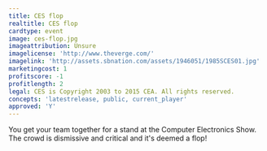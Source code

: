```yaml
---
title: CES flop
realtitle: CES flop
cardtype: event
image: ces-flop.jpg
imageattribution: Unsure
imagelicense: 'http://www.theverge.com/'
imagelink: 'http://assets.sbnation.com/assets/1946051/1985SCES01.jpg'
marketingcost: 1
profitscore: -1
profitlength: 2
legal: CES is Copyright 2003 to 2015 CEA. All rights reserved.
concepts: 'latestrelease, public, current_player'
approved: 'Y'
---
```


You get your team together for a stand at the Computer Electronics Show. The crowd is dismissive and critical and it's deemed a flop!
